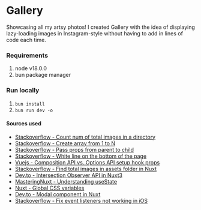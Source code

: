 # Gallery

Showcasing all my artsy photos! I created Gallery with the idea of displaying lazy-loading images in Instagram-style without having to add in lines of code each time.

### Requirements

1. node v18.0.0
2. bun package manager

### Run locally

1. `bun install`
2. `bun run dev -o`

#### Sources used
* [Stackoverflow - Count num of total images in a directory](https://stackoverflow.com/questions/55867990/is-there-a-way-to-count-how-many-files-are-in-a-folder-and-then-import-it-to-a-v)
* [Stackoverflow - Create array from 1 to N](https://stackoverflow.com/questions/3746725/how-to-create-an-array-containing-1-n)
* [Stackoverflow - Pass props from parent to child](https://stackoverflow.com/questions/76591837/how-to-receive-props-in-child-component-in-nuxt-3)
* [Stackoverflow - White line on the bottom of the page](https://stackoverflow.com/questions/47896237/white-line-at-the-bottom-of-the-page-padding-related)
* [Vuejs - Composition API vs. Options API setup hook props](https://vuejs.org/guide/components/props.html)
* [Stackoverflow - Find total images in assets folder in Nuxt](https://stackoverflow.com/questions/73997752/how-can-i-easily-list-all-files-in-assets-and-public-in-nuxtjs-3)
* [Dev.to - Intersection Observer API in Nuxt3](https://dev.to/michaelsynan/reveal-on-scroll-with-nuxt-and-intersection-observer-api-53di)
* [MasteringNuxt - Understanding useState](https://masteringnuxt.com/blog/understanding-usestate-in-nuxt-3)
* [Nuxt - Global CSS variables](https://nuxt.com/docs/getting-started/styling)
* [Dev.to - Modal component in Nuxt](https://dev.to/davidemaye/how-to-create-a-modal-component-in-nuxt-38g1)
* [Stackoverflow - Fix event listeners not working in iOS](https://stackoverflow.com/questions/72794901/window-addeventlistenerclick-function-not-working-on-iphone)